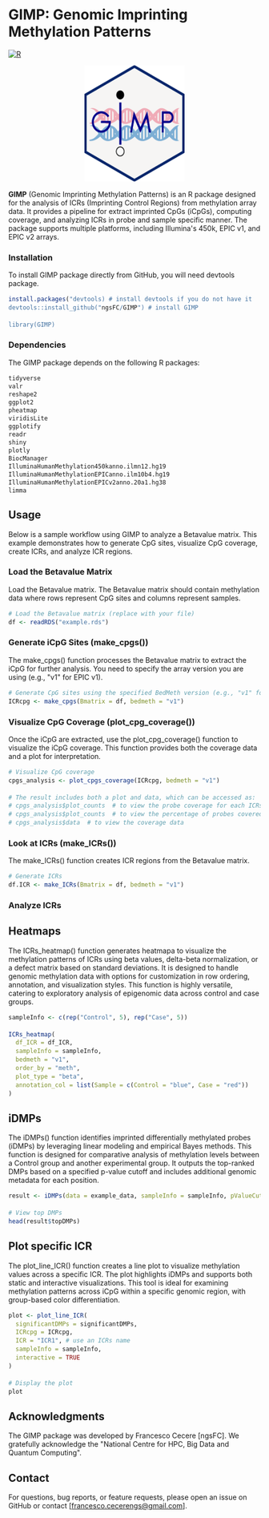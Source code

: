 # GIMP: Genomic Imprinting Methylation Patterns

[![R](https://img.shields.io/badge/R-4.0+-blue.svg)](https://cran.r-project.org/)

<div align="center">
  <img src="GIMP.logo.png" alt="Logo" width="200"/>
</div>


**GIMP** (Genomic Imprinting Methylation Patterns) is an R package designed for the analysis of ICRs (Imprinting Control Regions) from methylation array data. It provides a pipeline for extract imprinted CpGs (iCpGs), computing coverage, and analyzing ICRs in probe and sample specific manner. The package supports multiple platforms, including Illumina's 450k, EPIC v1, and EPIC v2 arrays.

### Installation

To install GIMP package directly from GitHub, you will need devtools package.

```r
install.packages("devtools) # install devtools if you do not have it
devtools::install_github("ngsFC/GIMP") # install GIMP

library(GIMP)
```

### Dependencies

The GIMP package depends on the following R packages:

    tidyverse
    valr
    reshape2
    ggplot2
    pheatmap
    viridisLite
    ggplotify
    readr
    shiny
    plotly
    BiocManager
    IlluminaHumanMethylation450kanno.ilmn12.hg19
    IlluminaHumanMethylationEPICanno.ilm10b4.hg19
    IlluminaHumanMethylationEPICv2anno.20a1.hg38
    limma

## Usage

Below is a sample workflow using GIMP to analyze a Betavalue matrix. This example demonstrates how to generate CpG sites, visualize CpG coverage, create ICRs, and analyze ICR regions.

### Load the Betavalue Matrix

Load the Betavalue matrix. The Betavalue matrix should contain methylation data where rows represent CpG sites and columns represent samples.

```r
# Load the Betavalue matrix (replace with your file)
df <- readRDS("example.rds")
```

### Generate iCpG Sites (make_cpgs())

The make_cpgs() function processes the Betavalue matrix to extract the iCpG for further analysis. You need to specify the array version you are using (e.g., "v1" for EPIC v1).

```r
# Generate CpG sites using the specified BedMeth version (e.g., "v1" for EPICv1)
ICRcpg <- make_cpgs(Bmatrix = df, bedmeth = "v1")
```

### Visualize CpG Coverage (plot_cpg_coverage())

Once the iCpG are extracted, use the plot_cpg_coverage() function to visualize the iCpG coverage. This function provides both the coverage data and a plot for interpretation.

```r
# Visualize CpG coverage
cpgs_analysis <- plot_cpgs_coverage(ICRcpg, bedmeth = "v1")

# The result includes both a plot and data, which can be accessed as:
# cpgs_analysis$plot_counts  # to view the probe coverage for each ICRs
# cpgs_analysis$plot_counts  # to view the percentage of probes covered at ICRs
# cpgs_analysis$data  # to view the coverage data
```

### Look at ICRs (make_ICRs())

The make_ICRs() function creates ICR regions from the Betavalue matrix.

```r
# Generate ICRs
df.ICR <- make_ICRs(Bmatrix = df, bedmeth = "v1")
```

### Analyze ICRs

## Heatmaps

The ICRs_heatmap() function generates heatmapa to visualize the methylation patterns of ICRs using beta values, delta-beta normalization, or a defect matrix based on standard deviations. It is designed to handle genomic methylation data with options for customization in row ordering, annotation, and visualization styles. This function is highly versatile, catering to exploratory analysis of epigenomic data across control and case groups.

```r
sampleInfo <- c(rep("Control", 5), rep("Case", 5))

ICRs_heatmap(
  df_ICR = df_ICR,
  sampleInfo = sampleInfo,
  bedmeth = "v1",
  order_by = "meth",
  plot_type = "beta",
  annotation_col = list(Sample = c(Control = "blue", Case = "red"))
)
```

## iDMPs

The iDMPs() function identifies imprinted differentially methylated probes (iDMPs) by leveraging linear modeling and empirical Bayes methods. This function is designed for comparative analysis of methylation levels between a Control group and another experimental group. It outputs the top-ranked DMPs based on a specified p-value cutoff and includes additional genomic metadata for each position.

```r
result <- iDMPs(data = example_data, sampleInfo = sampleInfo, pValueCutoff = 0.05)

# View top DMPs
head(result$topDMPs)
```

## Plot specific ICR

The plot_line_ICR() function creates a line plot to visualize methylation values across a specific ICR. The plot highlights iDMPs and supports both static and interactive visualizations. This tool is ideal for examining methylation patterns across iCpG within a specific genomic region, with group-based color differentiation.

```r
plot <- plot_line_ICR(
  significantDMPs = significantDMPs,
  ICRcpg = ICRcpg,
  ICR = "ICR1", # use an ICRs name
  sampleInfo = sampleInfo,
  interactive = TRUE
)

# Display the plot
plot
```

## Acknowledgments

The GIMP package was developed by Francesco Cecere [ngsFC]. We gratefully acknowledge the "National Centre for HPC, Big Data and Quantum Computing".

## Contact

For questions, bug reports, or feature requests, please open an issue on GitHub or contact [francesco.cecerengs@gmail.com].

